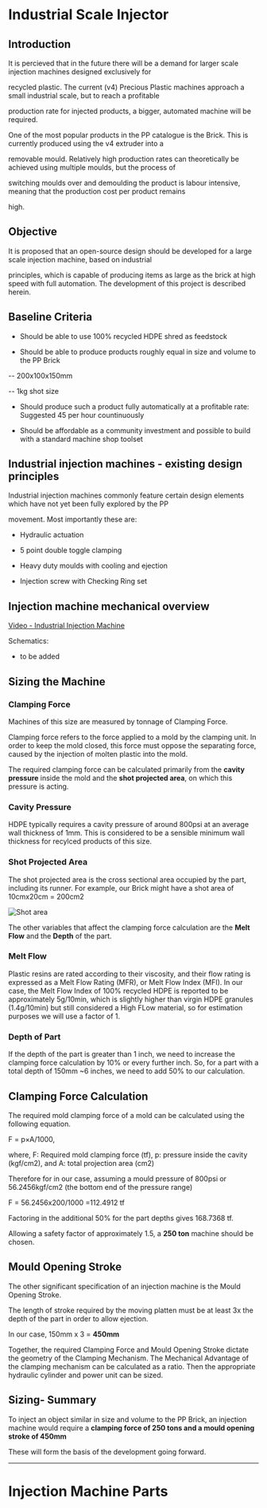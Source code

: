 # Industrial Scale Injector


## Introduction

It is percieved that in the future there will be a demand for larger scale injection machines designed exclusively for 

recycled plastic. The current (v4) Precious Plastic machines approach a small industrial scale, but to reach a profitable 

production rate for injected products, a bigger, automated machine will be required.


One of the most popular products in the PP catalogue is the Brick. This is currently produced using the v4 extruder into a 

removable mould. Relatively high production rates can theoretically be achieved using multiple moulds, but the process of 

switching moulds over and demoulding the product is labour intensive, meaning that the production cost per product remains 

high.



## Objective

It is proposed that an open-source design should be developed for a large scale injection machine, based on industrial 

principles, which is capable of producing items as large as the brick at high speed with full automation. The development of this project is described herein.


## Baseline Criteria

- Should be able to use 100% recycled HDPE shred as feedstock

- Should be able to produce products roughly equal in size and volume to the PP Brick
 
-- 200x100x150mm 

-- 1kg shot size


- Should produce such a product fully automatically at a profitable rate: Suggested 45 per hour countinuously

- Should be affordable as a community investment and possible to build with a standard machine shop toolset




## Industrial injection machines - existing design principles

Industrial injection machines commonly feature certain design elements which have not yet been fully explored by the PP 

movement. Most importantly these are:

- Hydraulic actuation

- 5 point double toggle clamping

- Heavy duty moulds with cooling and ejection

- Injection screw with Checking Ring set


## Injection machine mechanical overview

[Video - Industrial Injection Machine](https://www.youtube.com/watch?v=a8HQG2PUPik)

Schematics:

- to be added

## Sizing the Machine

### Clamping Force

Machines of this size are measured by tonnage of Clamping Force.

Clamping force refers to the force applied to a mold by the clamping unit. In order to keep the mold closed, this force must oppose the separating force, caused by the injection of molten plastic into the mold. 

The required clamping force can be calculated primarily from the **cavity pressure** inside the mold and the **shot projected area**, on which this pressure is acting.

### Cavity Pressure

HDPE typically requires a cavity pressure of around 800psi at an average wall thickness of 1mm. This is considered to be a sensible minimum wall thickness for recylced products of this size.

### Shot Projected Area

The shot projected area is the cross sectional area occupied by the part, including its runner. For example, our Brick might have a shot area of 10cmx20cm = 200cm2

![Shot area](https://i.pinimg.com/originals/45/93/67/4593679418e8e5e12db66ce29e9bb644.png)


The other variables that affect the clamping force calculation are the **Melt Flow** and the **Depth** of the part.

### Melt Flow

Plastic resins are rated according to their viscosity, and their flow rating is expressed as a Melt Flow Rating (MFR), or Melt Flow Index (MFI). In our case, the Melt Flow Index of 100% recycled HDPE is reported to be approximately 5g/10min, which is slightly higher than virgin HDPE granules (1.4g/10min) but still considered a High FLow material, so for estimation purposes we will use a factor of 1.

### Depth of Part

If the depth of the part is greater than 1 inch, we need to increase the clamping force calculation by 10% or every further inch. So, for a part with a total depth of 150mm ~6 inches, we need to add 50% to our calculation.


## Clamping Force Calculation

The required mold clamping force of a mold can be calculated using the following equation.

F = p×A/1000, 

where, F: Required mold clamping force (tf), p: pressure inside the cavity (kgf/cm2), and A: total projection area (cm2)

Therefore for in our case, assuming a mould pressure of 800psi or 56.2456kgf/cm2 (the bottom end of the pressure range)

F = 56.2456x200/1000 =112.4912 tf

Factoring in the additional 50% for the part depths gives 168.7368 tf. 

Allowing a safety factor of approximately 1.5, a **250 ton** machine should be chosen. 


## Mould Opening Stroke

The other significant specification of an injection machine is the Mould Opening Stroke.

The length of stroke required by the moving platten must be at least 3x the depth of the part in order to allow ejection. 

In our case, 150mm x 3 = **450mm**


Together, the required Clamping Force and Mould Opening Stroke dictate the geometry of the Clamping Mechanism. The Mechanical Advantage of the clamping mechanism can be calculated as a ratio. Then the appropriate hydraulic cylinder and power unit can be sized.

## Sizing- Summary

To inject an object similar in size and volume to the PP Brick, an injection machine would require a **clamping force of 250 tons and a mould opening stroke of 450mm**

These will form the basis of the development going forward.

---

# Injection Machine Parts



